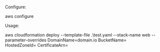 Configure:

aws configure

Usage:

aws cloudformation deploy --template-file .\test.yaml --stack-name web --parameter-overrides DomainName=domain.io BucketName= HostedZoneId= CertificateArn=